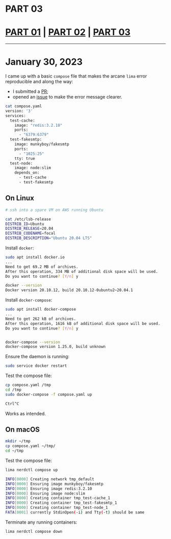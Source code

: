 # PART 03
# [PART 01](PART_01.md) | [PART 02](PART_02.md) | [PART 03](PART_03.md)
---

# January 30, 2023
I came up with a basic `compose` file that makes the arcane `lima` error reproducible and along the way:
* I submitted a [PR](https://github.com/containerd/nerdctl/pull/1959);
* opened an [issue](https://github.com/containerd/nerdctl/issues/1960) to make the error message clearer.

```bash
cat compose.yaml
version: '3'
services:
  test-cache:
    image: "redis:3.2.10"
    ports:
      - "6379:6379"
  test-fakesmtp:
    image: munkyboy/fakesmtp
    ports:
      - "1025:25"
    tty: true
  test-node:
    image: node:slim
    depends_on:
      - test-cache
      - test-fakesmtp
```

## On Linux
```bash
# ssh into a spare VM on AWS running Ubuntu

cat /etc/lsb-release
DISTRIB_ID=Ubuntu
DISTRIB_RELEASE=20.04
DISTRIB_CODENAME=focal
DISTRIB_DESCRIPTION="Ubuntu 20.04 LTS"
```

Install `docker`:
```bash
sudo apt install docker.io
...
Need to get 69.2 MB of archives.
After this operation, 334 MB of additional disk space will be used.
Do you want to continue? [Y/n] y

docker --version
Docker version 20.10.12, build 20.10.12-0ubuntu2~20.04.1
```

Install `docker-compose`:
```bash
sudo apt install docker-compose
...
Need to get 262 kB of archives.
After this operation, 1616 kB of additional disk space will be used.
Do you want to continue? [Y/n] y


docker-compose --version
docker-compose version 1.25.0, build unknown
```

Ensure the daemon is running:
```bash
sudo service docker restart
```

Test the compose file:
```bash
cp compose.yaml /tmp
cd /tmp
sudo docker-compose -f compose.yaml up

Ctrl^C
```
Works as intended.


## On macOS
```bash
mkdir ~/tmp
cp compose.yaml ~/tmp/
cd ~/tmp
```

Test the compose file:
```bash
lima nerdctl compose up

INFO[0000] Creating network tmp_default
INFO[0000] Ensuring image munkyboy/fakesmtp
INFO[0000] Ensuring image redis:3.2.10
INFO[0000] Ensuring image node:slim
INFO[0000] Creating container tmp_test-cache_1
INFO[0000] Creating container tmp_test-fakesmtp_1
INFO[0000] Creating container tmp_test-node_1
FATA[0001] currently StdinOpen(-i) and Tty(-t) should be same
```

Terminate any running containers:
```bash
lima nerdctl compose down
```
